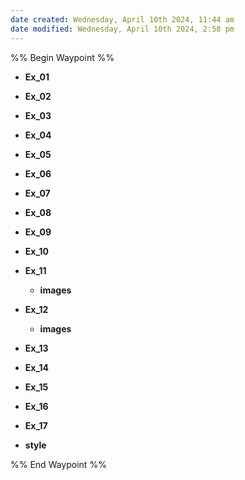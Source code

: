 ```yaml
---
date created: Wednesday, April 10th 2024, 11:44 am
date modified: Wednesday, April 10th 2024, 2:58 pm
---
```


%% Begin Waypoint %%
- **Ex_01**

- **Ex_02**

- **Ex_03**

- **Ex_04**

- **Ex_05**

- **Ex_06**

- **Ex_07**

- **Ex_08**

- **Ex_09**

- **Ex_10**

- **Ex_11**
	- **images**

- **Ex_12**
	- **images**

- **Ex_13**

- **Ex_14**

- **Ex_15**

- **Ex_16**

- **Ex_17**

- **style**


%% End Waypoint %%